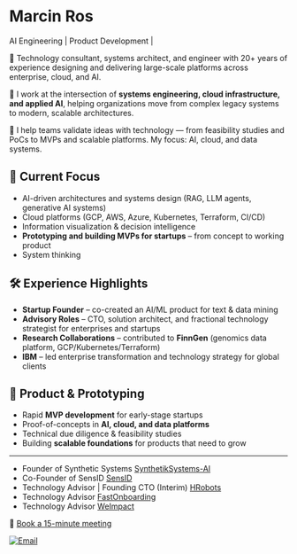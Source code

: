 # Marcin Ros 
AI Engineering | Product Development | 

🚀 Technology consultant, systems architect, and engineer with 20+ years of experience designing and delivering large-scale platforms across enterprise, cloud, and AI.  

🔧 I work at the intersection of **systems engineering, cloud infrastructure, and applied AI**, helping organizations move from complex legacy systems to modern, scalable architectures.  
 
🔧 I help teams validate ideas with technology — from feasibility studies and PoCs to MVPs and scalable platforms. My focus: AI, cloud, and data systems.


## 🔭 Current Focus
- AI-driven architectures and systems design (RAG, LLM agents, generative AI systems)  
- Cloud platforms (GCP, AWS, Azure, Kubernetes, Terraform, CI/CD)  
- Information visualization & decision intelligence  
- **Prototyping and building MVPs for startups** – from concept to working product  
- System thinking  

## 🛠️ Experience Highlights
- **Startup Founder** – co-created an AI/ML product for text & data mining
- **Advisory Roles** – CTO, solution architect, and fractional technology strategist for enterprises and startups
- **Research Collaborations** – contributed to **FinnGen** (genomics data platform, GCP/Kubernetes/Terraform)  
- **IBM** – led enterprise transformation and technology strategy for global clients  


## 🧪 Product & Prototyping
- Rapid **MVP development** for early-stage startups  
- Proof-of-concepts in **AI, cloud, and data platforms**  
- Technical due diligence & feasibility studies  
- Building **scalable foundations** for products that need to grow  

---

- Founder of Synthetic Systems [SynthetikSystems-AI](https://synthetiksystems.ai)
- Co-Founder of SensID [SensID](https://sensid.pl)
- Technology Advisor | Founding CTO (Interim)  [HRobots](https://hrobots.eu/)
- Technology Advisor [FastOnboarding](https://www.fastonboarding.eu/)
- Technology Advisor [WeImpact](https://www.weimpact.ai/)




📆 [Book a 15-minute meeting](https://calendar.app.google/GYNwok2ryAaWjz2M7)  

[![Email](https://img.shields.io/badge/Email-mr@marcinros.net-white?logo=gmail&style=flat)](mailto:mr@marcinros.net)

